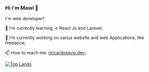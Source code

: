 ### Hi i'm Mawi 👋

I'm web developer!

🌱 I’m currently learning -> React Js and Laravel;

🔭 I’m currently working on varius website and web Applications, like freelance;

📫 How to reach me: [riccardosavio.dev](https://riccardosavio.dev/contact);

[![Top Langs](https://github-readme-stats.vercel.app/api/top-langs/?username=MawiDev)](https://github.com/anuraghazra/github-readme-stats)
<!--
**MawiDev/MawiDev** is a ✨ _special_ ✨ repository because its `README.md` (this file) appears on your GitHub profile.

Here are some ideas to get you started:

- 🔭 I’m currently working on ...
- 🌱 I’m currently learning ...
- 👯 I’m looking to collaborate on ...
- 🤔 I’m looking for help with ...
- 💬 Ask me about ...
- 📫 How to reach me: ...
- 😄 Pronouns: ...
- ⚡ Fun fact: ...
-->
